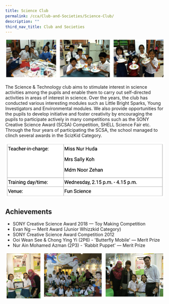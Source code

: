 ```yaml
---
title: Science Club
permalink: /cca/Club-and-Societies/Science-Club/
description: ""
third_nav_title: Club and Societies
---
```

<style>
table {
  border-collapse: collapse;
  border: 1px solid black;
} 

th,td {
  border: 1px solid black;
}
table.c {
  table-layout: auto;
  width: 100%;  
}
	</style>
![](/images/scienceclub.png)

The Science &amp; Technology club aims to stimulate interest in science activities among the pupils and enable them to carry out self-directed activities in areas of interest in science. Over the years, the club has conducted various interesting modules such as Little Bright Sparks, Young Investigators and Environmental modules. We also provide opportunities for the pupils to develop initiative and foster creativity by encouraging the pupils to participate actively in many competitions such as the SONY Creative Science Award (SCSA) Competition, SHELL Science Fair etc. Through the four years of participating the SCSA, the school managed to clinch several awards in the ScizKid Category.

![](/images/scienceclub2.png)

Achievements
------------

*   SONY Creative Science Award 2018 — Toy Making Competition
*   Evan Ng — Merit Award (Junior Whizzkid Category)
*   SONY Creative Science Award Competition 2012
*   Ooi Wean See &amp; Chong Ying Yi (2P6) - 'Butterfly Mobile' — Merit Prize
*   Nur Ain Mohamed Azman (2P3) - 'Rabbit Puppet' — Merit Prize

![](/images/scienceclub3.png)